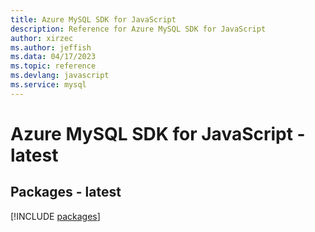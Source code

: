```yaml
---
title: Azure MySQL SDK for JavaScript
description: Reference for Azure MySQL SDK for JavaScript
author: xirzec
ms.author: jeffish
ms.data: 04/17/2023
ms.topic: reference
ms.devlang: javascript
ms.service: mysql
---
```

# Azure MySQL SDK for JavaScript - latest
## Packages - latest
[!INCLUDE [packages](mysql-index.md)]